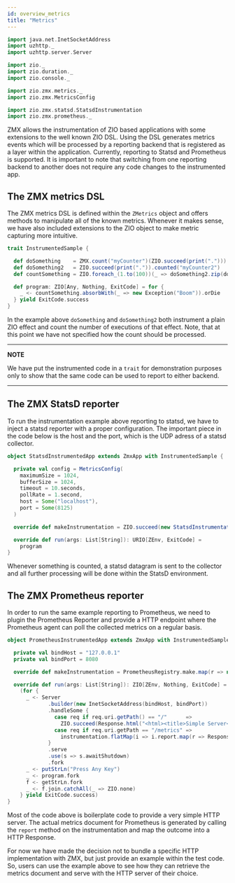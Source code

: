 ```yaml
---
id: overview_metrics
title: "Metrics"
---
```

```scala mdoc:invisible
import java.net.InetSocketAddress
import uzhttp._
import uzhttp.server.Server

import zio._
import zio.duration._
import zio.console._

import zio.zmx.metrics._
import zio.zmx.MetricsConfig

import zio.zmx.statsd.StatsdInstrumentation
import zio.zmx.prometheus._
```
ZMX allows the instrumentation of ZIO based applications with some extensions to the well known ZIO DSL. Using the DSL generates metrics events which will be processed 
by a reporting backend that is registered as a layer within the application. Currently, reporting to Statsd and Prometheus is supported. It is important to note that 
switching from one reporting backend to another does not require any code changes to the instrumented app. 

## The ZMX metrics DSL 

The ZMX metrics DSL is defined within the `ZMetrics` object and offers methods to manipulate all of the known metrics. Whenever it makes sense, we have also included 
extensions to the ZIO object to make metric capturing more intuitive.

```scala mdoc:silent
trait InstrumentedSample {

  def doSomething    = ZMX.count("myCounter")(ZIO.succeed(print(".")))
  def doSomething2   = ZIO.succeed(print(".")).counted("myCounter2")
  def countSomething = ZIO.foreach_(1.to(100))(_ => doSomething2.zip(doSomething))

  def program: ZIO[Any, Nothing, ExitCode] = for {
    _ <- countSomething.absorbWith(_ => new Exception("Boom")).orDie
  } yield ExitCode.success
}
```

In the example above `doSomething` and `doSomething2` both instrument a plain ZIO effect and count the number of executions of that effect. Note, that at this point 
we have not specified how the count should be processed. 

---
**NOTE**

We have put the instrumented code in a `trait` for demonstration purposes only to show that the same code can be used to report to either backend.

---

## The ZMX StatsD reporter

To run the instrumentation example above reporting to statsd, we have to inject a statsd reporter with a proper configuration. The important piece in the code 
below is the host and the port, which is the UDP adress of a statsd collector. 

```scala mdoc:silent
object StatsdInstrumentedApp extends ZmxApp with InstrumentedSample {

  private val config = MetricsConfig(
    maximumSize = 1024,
    bufferSize = 1024,
    timeout = 10.seconds,
    pollRate = 1.second,
    host = Some("localhost"),
    port = Some(8125)
  )

  override def makeInstrumentation = ZIO.succeed(new StatsdInstrumentation(config))

  override def run(args: List[String]): URIO[ZEnv, ExitCode] =
    program
}
```

Whenever something is counted, a statsd datagram is sent to the collector and all further processing will be done within the StatsD environment. 

## The ZMX Prometheus reporter 

In order to run the same example reporting to Prometheus, we need to plugin the Prometheus Reporter and provide a HTTP endpoint where the Prometheus agent can 
poll the collected metrics on a regular basis. 

```scala mdoc:silent
object PrometheusInstrumentedApp extends ZmxApp with InstrumentedSample {

  private val bindHost = "127.0.0.1"
  private val bindPort = 8080

  override def makeInstrumentation = PrometheusRegistry.make.map(r => new PrometheusInstrumentaion(r))

  override def run(args: List[String]): ZIO[ZEnv, Nothing, ExitCode] =
    (for {
      _ <- Server
             .builder(new InetSocketAddress(bindHost, bindPort))
             .handleSome {
               case req if req.uri.getPath() == "/"      =>
                 ZIO.succeed(Response.html("<html><title>Simple Server</title><a href=\"/metrics\">Metrics</a></html>"))
               case req if req.uri.getPath == "/metrics" =>
                 instrumentation.flatMap(i => i.report.map(r => Response.plain(r)))
             }
             .serve
             .use(s => s.awaitShutdown)
             .fork
      _ <- putStrLn("Press Any Key")
      _ <- program.fork
      f <- getStrLn.fork
      _ <- f.join.catchAll(_ => ZIO.none)
    } yield ExitCode.success)
}
```

Most of the code above is boilerplate code to provide a very simple HTTP server. The actual metrics document for Prometheus is generated by calling the `report` method on the instrumentation and map the outcome into a HTTP Response. 

For now we have made the decision not to bundle a specific HTTP implementation with ZMX, but just provide an example within the test code. So, users can use the example above to see how they can retrieve the metrics document and serve with the HTTP server of their choice. 
